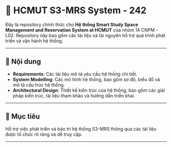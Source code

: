 # 🔗 HCMUT S3-MRS System - 242

Đây là repository chính thức cho **Hệ thống Smart Study Space Management and Reservation System at HCMUT** của nhóm 14 CNPM - L02. Repository này bao gồm các tài liệu và tài nguyên hỗ trợ quá trình phát triển và vận hành hệ thống.

---

## 📘 Nội dung

- **Requirements**: Các tài liệu mô tả yêu cầu hệ thống chi tiết.  
- **System Modelling**: Các mô hình hệ thống, bao gồm sơ đồ, biểu đồ và mô tả cấu trúc hệ thống.  
- **Architectural Design**: Thiết kế kiến trúc của hệ thống, bao gồm các giải pháp kiến trúc, tài liệu tham khảo và hướng dẫn triển khai.

---

## 🎯 Mục tiêu

Hỗ trợ việc phát triển và bảo trì hệ thống S3-MRS thông qua các tài liệu được tổ chức rõ ràng và dễ truy cập.

---
